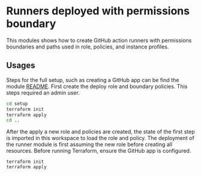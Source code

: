 # Runners deployed with permissions boundary 

This modules shows how to create GitHub action runners with permissions boundaries and paths used in role, policies, and instance profiles.

## Usages

Steps for the full setup, such as creating a GitHub app can be find the module [README](../../README.md). First create the deploy role and boundary policies. This steps required an admin user.

```bash
cd setup
terraform init
terraform apply
cd ..
```

After the apply a new role and policies are created, the state of the first step is imported in this workspace to load the role and policy. The deployment of the runner module is first assuming the new role before creating all resources. Before running Terraform, ensure the GitHub app is configured. 

```
terraform init
terraform apply
```


